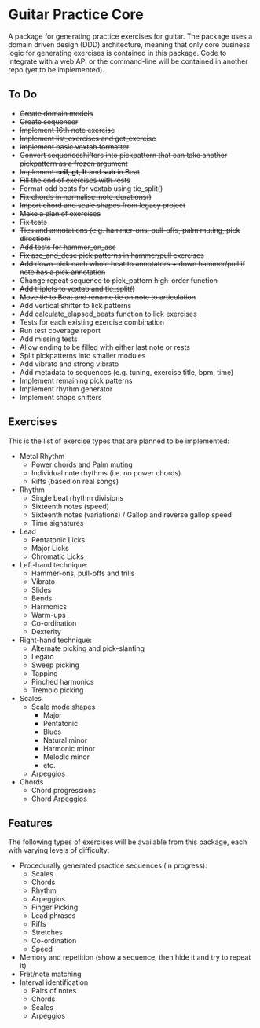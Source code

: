# Guitar Practice Core

A package for generating practice exercises for guitar. The package uses a domain driven design (DDD) architecture, meaning that only core business logic for generating exercises is contained in this package. Code to integrate with a web API or the command-line will be contained in another repo (yet to be implemented).

## To Do

- ~~Create domain models~~
- ~~Create sequencer~~
- ~~Implement 16th note exercise~~
- ~~Implement list_exercises and get_exercise~~
- ~~Implement basic vextab formatter~~
- ~~Convert sequenceshifters into pickpattern that can take another pickpattern as a frozen argument~~
- ~~Implement __ceil__, __gt__, __lt__ and __sub__ in Beat~~
- ~~Fill the end of exercises with rests~~
- ~~Format odd beats for vextab using tie_split()~~
- ~~Fix chords in normalise_note_durations()~~
- ~~Import chord and scale shapes from legacy project~~
- ~~Make a plan of exercises~~ 
- ~~Fix tests~~
- ~~Ties and annotations (e.g. hammer-ons, pull-offs, palm muting, pick direction)~~
- ~~Add tests for hammer_on_asc~~
- ~~Fix asc_and_desc pick patterns in hammer/pull exercises~~
- ~~Add down-pick each whole beat to annotators + down hammer/pull if note has a pick annotation~~
- ~~Change repeat sequence to pick_pattern high-order function~~
- ~~Add triplets to vextab and tie_split()~~
- ~~Move tie to Beat and rename tie on note to articulation~~
- Add vertical shifter to lick patterns
- Add calculate_elapsed_beats function to lick exercises 
- Tests for each existing exercise combination
- Run test coverage report
- Add missing tests
- Allow ending to be filled with either last note or rests
- Split pickpatterns into smaller modules
- Add vibrato and strong vibrato
- Add metadata to sequences (e.g. tuning, exercise title, bpm, time) 
- Implement remaining pick patterns
- Implement rhythm generator
- Implement shape shifters

## Exercises

This is the list of exercise types that are planned to be implemented:

- Metal Rhythm
  - Power chords and Palm muting
  - Individual note rhythms (i.e. no power chords)
  - Riffs (based on real songs)
- Rhythm
  - Single beat rhythm divisions
  - Sixteenth notes (speed)
  - Sixteenth notes (variations) / Gallop and reverse gallop speed
  - Time signatures
- Lead
  - Pentatonic Licks
  - Major Licks
  - Chromatic Licks
- Left-hand technique:
  - Hammer-ons, pull-offs and trills
  - Vibrato
  - Slides
  - Bends
  - Harmonics
  - Warm-ups
  - Co-ordination
  - Dexterity
- Right-hand technique:
  - Alternate picking and pick-slanting
  - Legato
  - Sweep picking
  - Tapping
  - Pinched harmonics
  - Tremolo picking
- Scales
  - Scale mode shapes
    - Major
    - Pentatonic
    - Blues
    - Natural minor
    - Harmonic minor
    - Melodic minor
    - etc.
  - Arpeggios
- Chords
  - Chord progressions
  - Chord Arpeggios


## Features

The following types of exercises will be available from this package, each with varying levels of difficulty:
- Procedurally generated practice sequences (in progress):
  - Scales
  - Chords
  - Rhythm
  - Arpeggios
  - Finger Picking
  - Lead phrases
  - Riffs
  - Stretches
  - Co-ordination
  - Speed
- Memory and repetition (show a sequence, then hide it and try to repeat it)
- Fret/note matching
- Interval identification
  - Pairs of notes
  - Chords
  - Scales
  - Arpeggios
 